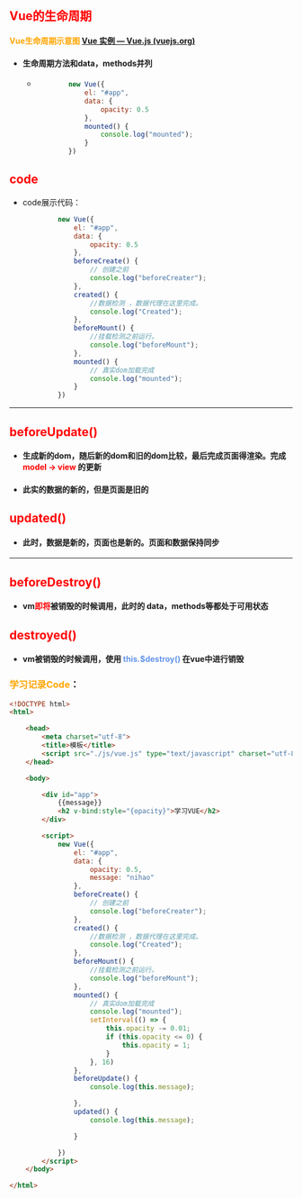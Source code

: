 ## <font color='red'>Vue的生命周期</font>





#### <font color='orange'>Vue生命周期示意图</font>  [Vue 实例 — Vue.js (vuejs.org)](https://cn.vuejs.org/v2/guide/instance.html#生命周期图示)





- #### 生命周期方法和data，methods并列

  - ```js
    		new Vue({
      			el: "#app",
      			data: {
      				opacity: 0.5
      			},
      			mounted() {
      				console.log("mounted");
      			}
      		})
    ```

    

  

## <font color='red'>code</font>

- code展示代码：

```js
			new Vue({
				el: "#app",
				data: {
					opacity: 0.5
				},
				beforeCreate() {
					// 创建之前
					console.log("beforeCreater");
				},
				created() {
					//数据检测 ，数据代理在这里完成。
					console.log("Created");
				},
				beforeMount() {
					//挂载检测之前运行。
					console.log("beforeMount");
				},
				mounted() {
					// 真实dom加载完成
					console.log("mounted");
				}
			})
```





<hr>

##### 





## <font color='red'>beforeUpdate()</font>



- #### 生成新的dom，随后新的dom和旧的dom比较，最后完成页面得渲染。完成 <font color='red'>model → view </font>的更新

- #### 此实的数据的新的，但是页面是旧的



## <font color='red'>updated()</font>



- #### 此时，数据是新的，页面也是新的。页面和数据保持同步





<hr>



## <font color='red'>beforeDestroy()</font>

- #### vm<font color='red'>即将</font>被销毁的时候调用，此时的 data，methods等都处于可用状态



## <font color='red'>destroyed()</font>

- #### vm被销毁的时候调用，使用 <font color='cornflowerblue'>this.$destroy()</font> 在vue中进行销毁





### <font color='orange'>学习记录Code</font>：

```html
<!DOCTYPE html>
<html>

	<head>
		<meta charset="utf-8">
		<title>模板</title>
		<script src="./js/vue.js" type="text/javascript" charset="utf-8"></script>
	</head>

	<body>

		<div id="app">
			{{message}}
			<h2 v-bind:style="{opacity}">学习VUE</h2>
		</div>

		<script>
			new Vue({
				el: "#app",
				data: {
					opacity: 0.5,
					message: "nihao"
				},
				beforeCreate() {
					// 创建之前
					console.log("beforeCreater");
				},
				created() {
					//数据检测 ，数据代理在这里完成。
					console.log("Created");
				},
				beforeMount() {
					//挂载检测之前运行。
					console.log("beforeMount");
				},
				mounted() {
					// 真实dom加载完成
					console.log("mounted");
					setInterval(() => {
						this.opacity -= 0.01;
						if (this.opacity <= 0) {
							this.opacity = 1;
						}
					}, 16)
				},
				beforeUpdate() {
					console.log(this.message);

				},
				updated() {
					console.log(this.message);

				}

			})
		</script>
	</body>

</html>

```

